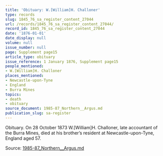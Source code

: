 ```yaml
---
title: 'Obituary: W.[William]H. Challoner'
type: records
slug: 1845_76_sa_register_content_27044
url: /records/1845_76_sa_register_content_27044/
record_id: 1845_76_sa_register_content_27044
date: '1876-01-01'
date_display: null
volume: null
issue_number: null
page: Supplement page15
article_type: obituary
issue_reference: 1 January 1876, Supplement page15
people_mentioned:
- W.[William]H. Challoner
places_mentioned:
- Newcastle-upon-Tyne
- England
- Burra Mines
topics:
- death
- obituary
source_document: 1985-87_Northern__Argus.md
publication_slug: sa-register
---
```


Obituary.  On 28 October 1873 W.[William]H. Challoner, late accountant of the Burra Mines, died at his brother’s resident at Newcastle-upon-Tyne, England aged 57.

Source: [1985-87_Northern__Argus.md](/downloads/markdown/1985-87_Northern__Argus.md)
